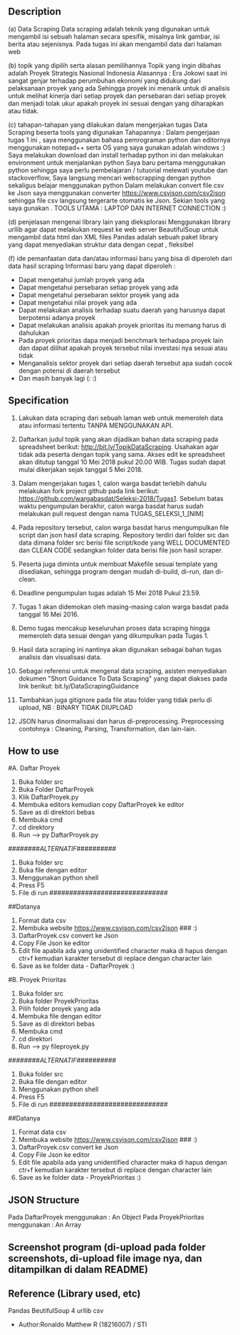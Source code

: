 ## Description
(a) Data Scraping
Data scraping  adalah teknik yang digunakan untuk mengambil isi sebuah halaman secara spesifik, misalnya link gambar, isi berita atau sejenisnya. Pada tugas ini akan mengambil data dari halaman web

(b) topik yang dipilih serta alasan pemilihannya
Topik yang ingin dibahas adalah Proyek Strategis Nasional Indonesia
Alasannya : Era Jokowi saat ini sangat genjar terhadap perumbuhan ekonomi yang didukung dari pelaksanaan proyek yang ada
Sehingga proyek ini menarik untuk di analisis untuk melihat kinerja dari setiap proyek dan persebaran dari setiap proyek dan menjadi 
tolak ukur apakah proyek ini sesuai dengan yang diharapkan atau tidak.

(c) tahapan-tahapan yang dilakukan dalam mengerjakan tugas Data Scraping beserta tools yang digunakan
Tahapannya : 
Dalam pengerjaan tugas 1 ini , saya menggunakan bahasa pemrograman python dan editornya menggunakan notepad++ serta OS yang saya gunakan adalah windows :)
Saya melakukan download dan install terhadap python ini dan melakukan environment untuk menjalankan python
Saya baru pertama menggunakan python sehingga saya perlu pembelajaran / tutuorial melewati youtube dan stackoverflow, Saya langsung mencari webscrapping dengan python sekaligus belajar menggunakan python
Dalam melakukan convert file csv ke Json saya menggunakan converter https://www.csvjson.com/csv2json sehingga file csv langsung tergerarte otomatis ke Json. Sekian tools yang saya gunakan . TOOLS UTAMA : LAPTOP DAN INTERNET CONNECTION :)

(d) penjelasan mengenai library lain yang dieksplorasi
Menggunakan library urllib agar dapat melakukan request ke web server
BeautifulSoup untuk mengambil data html dan XML files
Pandas adalah sebuah paket library yang dapat menyediakan struktur data dengan cepat , fleksibel

(f)  ide pemanfaatan data dan/atau informasi baru yang bisa di diperoleh dari data hasil scraping
Informasi baru yang dapat diperoleh :
- Dapat mengetahui jumlah proyek yang ada
- Dapat mengetahui persebaran setiap proyek yang ada
- Dapat mengetahui persebaran sektor proyek yang ada
- Dapat mengetahui nilai proyek yang ada 
- Dapat melakukan analisis terhadap suatu daerah yang harusnya dapat berpotensi adanya proyek
- Dapat melakukan analisis apakah proyek prioritas itu memang harus di dahulukan
- Pada proyek prioritas dapa menjadi benchmark terhadapa proyek lain dan dapat dilihat apakah proyek tersebut nilai investasi nya sesuai atau tidak
- Menganalisis sektor proyek dari setiap daerah tersebut apa sudah cocok dengan potensi di daerah tersebut
- Dan masih banyak lagi 
(: 
:)


## Specification

1. Lakukan data scraping dari sebuah laman web untuk memeroleh data atau informasi tertentu TANPA MENGGUNAKAN API.

2. Daftarkan judul topik yang akan dijadikan bahan data scraping pada spreadsheet berikut: http://bit.ly/TopikDataScraping. Usahakan agar tidak ada peserta dengan topik yang sama. Akses edit ke spreadsheet akan ditutup tanggal 10 Mei 2018 pukul 20.00 WIB. Tugas sudah dapat mulai dikerjakan sejak tanggal 5 Mei 2018.

3. Dalam mengerjakan tugas 1, calon warga basdat terlebih dahulu melakukan fork project github pada link berikut: https://github.com/wargabasdat/Seleksi-2018/Tugas1. Sebelum batas waktu pengumpulan berakhir, calon warga basdat harus sudah melakukan pull request dengan nama TUGAS_SELEKSI_1_[NIM]

4. Pada repository tersebut, calon warga basdat harus mengumpulkan file script dan json hasil data scraping. Repository terdiri dari folder src dan data dimana folder src berisi file script/kode yang WELL DOCUMENTED dan CLEAN CODE sedangkan folder data berisi file json hasil scraper.

5. Peserta juga diminta untuk membuat Makefile sesuai template yang disediakan, sehingga program dengan mudah di-build, di-run, dan di-clean.

6. Deadline pengumpulan tugas adalah 15 Mei 2018 Pukul 23.59.

7. Tugas 1 akan didemokan oleh masing-masing calon warga basdat pada tanggal 16 Mei 2016.

8. Demo tugas mencakup keseluruhan proses data scraping hingga memeroleh data sesuai dengan yang dikumpulkan pada Tugas 1.

9. Hasil data scraping ini nantinya akan digunakan sebagai bahan tugas analisis dan visualisasi data.

10. Sebagai referensi untuk mengenal data scraping, asisten menyediakan dokumen "Short Guidance To Data Scraping" yang dapat diakses pada link berikut: bit.ly/DataScrapingGuidance

11. Tambahkan juga gitignore pada file atau folder yang tidak perlu di upload, NB : BINARY TIDAK DIUPLOAD

12. JSON harus dinormalisasi dan harus di-preprocessing. Preprocessing contohnya : Cleaning, Parsing, Transformation, dan lain-lain.

## How to use
#A. Daftar Proyek
1. Buka folder src 
2. Buka Folder DaftarProyek
3. Klik DaftarProyek.py
4. Membuka editors kemudian copy DaftarProyek ke editor
5. Save as di direktori bebas
6. Membuka cmd 
7. cd direktory
8. Run --> py DaftarProyek.py

########*ALTERNATIF*##########
1. Buka folder src
2. Buka file dengan editor
3. Menggunakan python shell
4. Press F5
5. File di run 
##############################

##Datanya
1. Format data csv
2. Membuka website https://www.csvjson.com/csv2json ### :)
3. DaftarProyek.csv convert ke Json
4. Copy File Json ke editor
5. Edit file apabila ada yang unidentified character maka di hapus dengan ctr+f kemudian karakter tersebut di replace dengan character lain
6. Save as ke folder data - DaftarProyek
:)

#B. Proyek Prioritas
1. Buka folder src
2. Buka folder ProyekPrioritas
3. Pilih folder proyek yang ada
4. Membuka file dengan editor
5. Save as di direktori bebas
6. Membuka cmd
7. cd direktori
8. Run --> py fileproyek.py

########*ALTERNATIF*##########
1. Buka folder src
2. Buka file dengan editor
3. Menggunakan python shell
4. Press F5
5. File di run 
##############################

##Datanya
1. Format data csv
2. Membuka website https://www.csvjson.com/csv2json ### :)
3. DaftarProyek.csv convert ke Json
4. Copy File Json ke editor
5. Edit file apabila ada yang unidentified character maka di hapus dengan ctr+f kemudian karakter tersebut di replace dengan character lain
6. Save as ke folder data - ProyekPrioritas :)

## JSON Structure
Pada DaftarProyek menggunakan : An Object
Pada ProyekPrioritas menggunakan : An Array

## Screenshot program (di-upload pada folder screenshots, di-upload file image nya, dan ditampilkan di dalam README)

## Reference (Library used, etc)
Pandas
BeutifulSoup 4
urllib
csv

- Author:Ronaldo Matthew R (18216007) / STI
